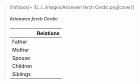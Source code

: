 > [!infobox]+
> ![[../../images/Arianwen ferch Cerdic.png|cover]]
> ##### Arianwen ferch Cerdic
> || Relations   |
> | ---- | ---- |
> | Father ||
> | Mother |  |
> | Spouse | |
> | Children||
> | Siblings ||

